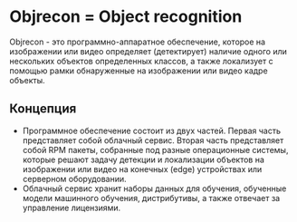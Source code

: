 # Objrecon = Object recognition

Objrecon - это программно-аппаратное обеспечение, которое на изображении или видео определяет (детектирует) наличие одного или нескольких объектов определенных классов, а также локализует с помощью рамки обнаруженные на изображении или видео кадре объекты.

## Концепция
* Программное обеспечение состоит из двух частей. Первая часть представляет собой облачный сервис. Вторая часть представляет собой RPM пакеты, собранные под разные операционные системы, которые решают задачу детекции и локализации объектов на изображении или видео на конечных (edge) устройствах или серверном оборудовании.
* Облачный сервис хранит наборы данных для обучения, обученные модели машинного обучения, дистрибутивы, а также отвечает за управление лицензиями. 

